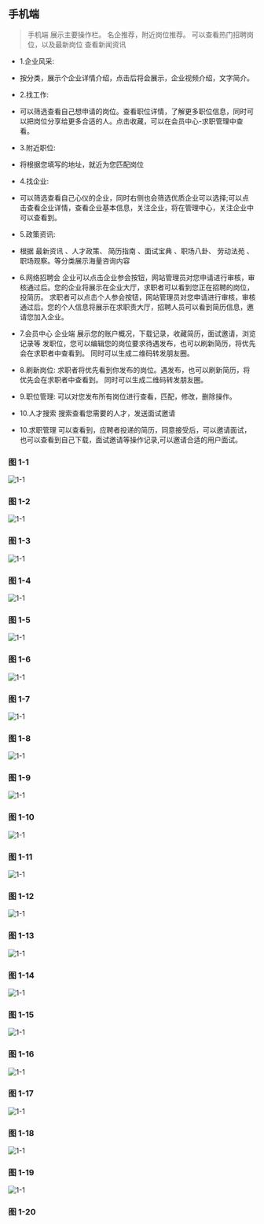 ## 手机端 <!-- {docsify-ignore} -->

  > 手机端
    展示主要操作栏。
    名企推荐，附近岗位推荐。
    可以查看热门招聘岗位，以及最新岗位
    查看新闻资讯



- 1.企业风采: 
- 按分类，展示个企业详情介绍，点击后将会展示，企业视频介绍，文字简介。    
- 2.找工作:
- 可以筛选查看自己想申请的岗位。查看职位详情，了解更多职位信息，同时可以把岗位分享给更多合适的人。点击收藏，可以在会员中心-求职管理中查看。
- 3.附近职位:
- 将根据您填写的地址，就近为您匹配岗位
- 4.找企业:
- 可以筛选查看自己心仪的企业，同时右侧也会筛选优质企业可以选择;可以点击查看企业详情，查看企业基本信息，关注企业，将在管理中心，关注企业中可以查看到。
- 5.政策资讯:
- 根据 最新资讯 、人才政策、 简历指南 、面试宝典 、职场八卦、 劳动法苑 、职场观察。等分类展示海量咨询内容
- 6.网络招聘会
  企业可以点击企业参会按钮，网站管理员对您申请进行审核，审核通过后。您的企业将展示在企业大厅，求职者可以看到您正在招聘的岗位，投简历。
求职者可以点击个人参会按钮，网站管理员对您申请进行审核，审核通过后。您的个人信息将展示在求职责大厅，招聘人员可以看到简历信息，邀请您加入企业。
- 7.会员中心
企业端
展示您的账户概况，下载记录，收藏简历，面试邀请，浏览记录等
发职位，您可以编辑您的岗位要求待遇发布，也可以刷新简历，将优先会在求职者中查看到。
同时可以生成二维码转发朋友圈。

- 8.刷新岗位:
求职者将优先看到你发布的岗位。遇发布，也可以刷新简历，将优先会在求职者中查看到。
同时可以生成二维码转发朋友圈。

- 9.职位管理:
可以对您发布所有岗位进行查看，匹配，修改，删除操作。

- 10.人才搜索
搜索查看您需要的人才，发送面试邀请

- 10.求职管理
可以查看到，应聘者投递的简历，同意接受后，可以邀请面试，也可以查看到自己下载，面试邀请等操作记录,可以邀请合适的用户面试。










### 图 1-1<!-- {docsify-ignore} -->

![1-1](images/11-1.png)

### 图 1-2<!-- {docsify-ignore} -->

![1-1](images/11-2.png)


### 图 1-3<!-- {docsify-ignore} -->

![1-1](images/11-3.png)

### 图 1-4<!-- {docsify-ignore} -->

![1-1](images/11-4.png)
### 图 1-5<!-- {docsify-ignore} -->

![1-1](images/11-5.png)
### 图 1-6<!-- {docsify-ignore} -->

![1-1](images/11-6.png)
### 图 1-7<!-- {docsify-ignore} -->

![1-1](images/11-7.png)
### 图 1-8<!-- {docsify-ignore} -->

![1-1](images/11-8.png)
### 图 1-9<!-- {docsify-ignore} -->

![1-1](images/11-9.png)
### 图 1-10<!-- {docsify-ignore} -->

![1-1](images/11-10.png)
### 图 1-11<!-- {docsify-ignore} -->

![1-1](images/11-11.png)
### 图 1-12<!-- {docsify-ignore} -->

![1-1](images/11-12.png)
### 图 1-13<!-- {docsify-ignore} -->

![1-1](images/11-13.png)
### 图 1-14<!-- {docsify-ignore} -->

![1-1](images/11-14.png)
### 图 1-15<!-- {docsify-ignore} -->

![1-1](images/11-15.png)
### 图 1-16<!-- {docsify-ignore} -->


![1-1](images/11-16.png)
### 图 1-17<!-- {docsify-ignore} -->

![1-1](images/11-17.png)
### 图 1-18<!-- {docsify-ignore} -->


![1-1](images/11-18.png)
### 图 1-19<!-- {docsify-ignore} -->


![1-1](images/11-19.png)
### 图 1-20<!-- {docsify-ignore} -->


